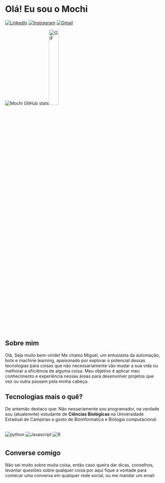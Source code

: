 # Olá! Eu sou o Mochi
[![LinkedIn](https://img.shields.io/badge/LinkedIn-0077B5?style=for-the-badge&logo=linkedin&logoColor=white
)](https://www.linkedin.com/in/gustavo-miguel-caxias-alves-851834266/)
[![Instragram](https://img.shields.io/badge/Instagram-E4405F?style=for-the-badge&logo=instagram&logoColor=white
)](https://instagram.com/gg.mochi?igshid=MzNlNGNkZWQ4Mg==)
[![Gmail](https://img.shields.io/badge/Gmail-D14836?style=for-the-badge&logo=gmail&logoColor=white
)](ggumiguel@gmail.com)

![Mochi GitHub stats](https://github-readme-stats.vercel.app/api?username=ggMochi&show_icons=true&theme=midnight-purple)<img alt="GIF" src="https://cdn.discordapp.com/attachments/1075778638374510604/1109174689865146368/ezgif.com-gif-maker.gif" width="25%" height="25%"/>
## Sobre mim
Olá, Seja muito bem-vinde! Me chamo Miguel, um entusiasta da automação, bots e machine learning, apaixonado por explorar o potencial dessas tecnologias para coisas que não necessariamente vão mudar a sua vida ou melhorar a eficiência de alguma coisa. Meu objetivo é aplicar meu conhecimento e experiência nessas áreas para desenvolver projetos que vez ou outra passem pela minha cabeça.

## Tecnologias mais o quê?
De antemão destaco que: Não nessariamente sou programador, na verdade sou (atualemnte) estudante de **Ciências Biológicas** na Universidade Estadual de Campinas e gosto de Bioínformatica e Biologia computacional. 

<div style="display: inline_block"></br>
    <img align="center" alt="python" src="https://img.shields.io/badge/Python-3776AB?style=for-the-badge&logo=python&logoColor=white"/>
    <img align="center" alt="Javascript" src="https://img.shields.io/badge/JavaScript-F7DF1E?style=for-the-badge&logo=javascript&logoColor=black"/>
    <img align="center" alt="R" src="https://img.shields.io/badge/R-276DC3?style=for-the-badge&logo=r&logoColor=white"/>
    
</div>

# 


## Converse comigo
Não sei muito sobre muita coisa, então caso queira dar dicas, conselhos, levantar questões sobre qualquer coisa por aqui fique a vontade para comecar uma conversa em qualquer rede social, ou me mandar um email

<!---
ggMochi/ggMochi is a ✨ special ✨ repository because its `README.md` (this file) appears on your GitHub profile.
You can click the Preview link to take a look at your changes.
--->

